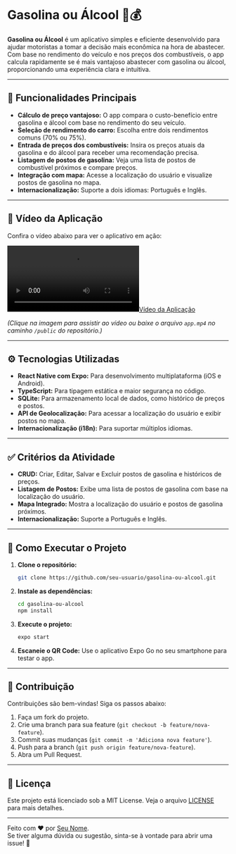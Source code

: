 # Gasolina ou Álcool 🚗💰

**Gasolina ou Álcool** é um aplicativo simples e eficiente desenvolvido para ajudar motoristas a tomar a decisão mais econômica na hora de abastecer. Com base no rendimento do veículo e nos preços dos combustíveis, o app calcula rapidamente se é mais vantajoso abastecer com gasolina ou álcool, proporcionando uma experiência clara e intuitiva.

---

## 📱 Funcionalidades Principais

- **Cálculo de preço vantajoso:** O app compara o custo-benefício entre gasolina e álcool com base no rendimento do seu veículo.
- **Seleção de rendimento do carro:** Escolha entre dois rendimentos comuns (70% ou 75%).
- **Entrada de preços dos combustíveis:** Insira os preços atuais da gasolina e do álcool para receber uma recomendação precisa.
- **Listagem de postos de gasolina:** Veja uma lista de postos de combustível próximos e compare preços.
- **Integração com mapa:** Acesse a localização do usuário e visualize postos de gasolina no mapa.
- **Internacionalização:** Suporte a dois idiomas: Português e Inglês.

---

## 🎥 Vídeo da Aplicação

Confira o vídeo abaixo para ver o aplicativo em ação:

[![Vídeo da Aplicação](/public/app.mp4)](https://github.com/alairton-junior/ethanol_or_gasoline/blob/main/public/app.mp4)

*(Clique na imagem para assistir ao vídeo ou baixe o arquivo `app.mp4` no caminho `/public` do repositório.)*

---

## ⚙️ Tecnologias Utilizadas

- **React Native com Expo:** Para desenvolvimento multiplataforma (iOS e Android).
- **TypeScript:** Para tipagem estática e maior segurança no código.
- **SQLite:** Para armazenamento local de dados, como histórico de preços e postos.
- **API de Geolocalização:** Para acessar a localização do usuário e exibir postos no mapa.
- **Internacionalização (i18n):** Para suportar múltiplos idiomas.

---

## ✅ Critérios da Atividade

- **CRUD:** Criar, Editar, Salvar e Excluir postos de gasolina e históricos de preços.
- **Listagem de Postos:** Exibe uma lista de postos de gasolina com base na localização do usuário.
- **Mapa Integrado:** Mostra a localização do usuário e postos de gasolina próximos.
- **Internacionalização:** Suporte a Português e Inglês.

---

## 🚀 Como Executar o Projeto

1. **Clone o repositório:**
   ```bash
   git clone https://github.com/seu-usuario/gasolina-ou-alcool.git
   ```

2. **Instale as dependências:**
   ```bash
   cd gasolina-ou-alcool
   npm install
   ```

3. **Execute o projeto:**
   ```bash
   expo start
   ```

4. **Escaneie o QR Code:** Use o aplicativo Expo Go no seu smartphone para testar o app.

---

## 📝 Contribuição

Contribuições são bem-vindas! Siga os passos abaixo:

1. Faça um fork do projeto.
2. Crie uma branch para sua feature (`git checkout -b feature/nova-feature`).
3. Commit suas mudanças (`git commit -m 'Adiciona nova feature'`).
4. Push para a branch (`git push origin feature/nova-feature`).
5. Abra um Pull Request.

---

## 📄 Licença

Este projeto está licenciado sob a MIT License. Veja o arquivo [LICENSE](LICENSE) para mais detalhes.

---

Feito com ❤️ por [Seu Nome](https://github.com/seu-usuario).  
Se tiver alguma dúvida ou sugestão, sinta-se à vontade para abrir uma issue! 🚀